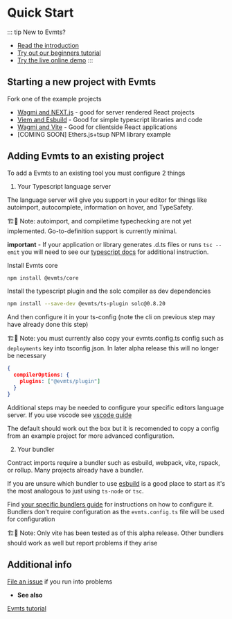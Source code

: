 # Quick Start

::: tip
New to Evmts?

- [Read the introduction](../getting-started/introduction.md)
- [Try out our beginners tutorial](../tutorial/overview.md)
- [Try the live online demo](https://stackblitz.com/github/evmts/evmts-monorepo?configPath=examples/vite)
:::

## Starting a new project with Evmts

Fork one of the example projects

- [Wagmi and NEXT.js](https://github.com/evmts/evmts-next-example) - good for server rendered React projects
- [Viem and Esbuild](https://github.com/evmts/evmts-esbuild-viem-example) - Good for simple typescript libraries and code
- [Wagmi and Vite](https://github.com/evmts/evmts-monorepo/tree/main/examples/vite) - Good for clientside React applications
- [COMING SOON] Ethers.js+tsup NPM library example

## Adding Evmts to an existing project

To add a Evmts to an existing tool you must configure 2 things

1. Your Typescript language server

The language server will give you support in your editor for things like autoimport, autocomplete, information on hover, and TypeSafety.

🏗️🚧 Note: autoimport, and compiletime typechecking are not yet implemented. Go-to-definition support is currently minimal.

**important** - If your application or library generates .d.ts files or runs `tsc --emit` you will need to see our [typescript docs](../tutorial/typescript) for additional instruction.

Install Evmts core
```bash
npm install @evmts/core
```

Install the typescript plugin and the solc compiler as dev dependencies

```bash
npm install --save-dev @evmts/ts-plugin solc@0.8.20
```
And then configure it in your ts-config (note the cli on previous step may have already done this step)

🏗️🚧 Note: you must currently also copy your evmts.config.ts config such as `deployments` key into tsconfig.json. In later alpha release this will no longer be necessary

```json
{
  compilerOptions: {
    plugins: ["@evmts/plugin"]
  }
}
```

Additional steps may be needed to configure your specific editors language server. If you use vscode see [vscode guide](../guides/vscode)

The default should work out the box but it is recomended to copy a config from an example project for more advanced configuration.

2. Your bundler

Contract imports require a bundler such as esbuild, webpack, vite, rspack, or rollup. Many projects already have a bundler.

If you are unsure which bundler to use [esbuild](../guides/esbuild.md) is a good place to start as it's the most analogous to just using `ts-node` or `tsc`.

Find [your specific bundlers guide](../guides/overview.md) for instructions on how to configure it. Bundlers don't require configuration as the `evmts.config.ts` file will be used for configuration

🏗️🚧 Note: Only vite has been tested as of this alpha release. Other bundlers should work as well but report problems if they arise

## Additional info

[File an issue](https://github.com/evmts/evmts-monorepo/issues) if you run into problems

- **See also**

[Evmts tutorial](../tutorial/overview.md)

